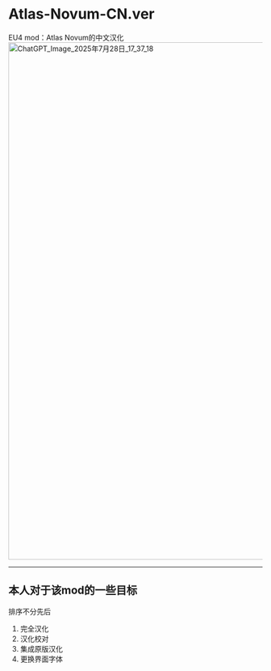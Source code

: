 # Atlas-Novum-CN.ver
EU4 mod：Atlas Novum的中文汉化<img width="1024" height="1024" alt="ChatGPT_Image_2025年7月28日_17_37_18" src="https://github.com/user-attachments/assets/92cf3a40-5044-480b-93fb-d0163e6029bc" />

*****

## 本人对于该mod的一些目标
排序不分先后
1. 完全汉化
2. 汉化校对
3. 集成原版汉化
4. 更换界面字体
